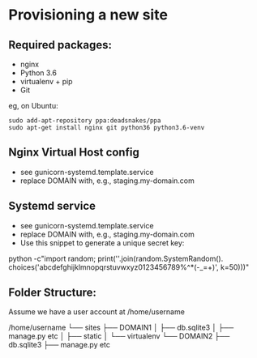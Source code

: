 Provisioning a new site
===============

## Required packages:

* nginx
* Python 3.6
* virtualenv + pip
* Git

eg, on Ubuntu:

	sudo add-apt-repository ppa:deadsnakes/ppa
	sudo apt-get install nginx git python36 python3.6-venv

## Nginx Virtual Host config

* see gunicorn-systemd.template.service
* replace DOMAIN with, e.g., staging.my-domain.com

## Systemd service

* see gunicorn-systemd.template.service
* replace DOMAIN with, e.g., staging.my-domain.com
* Use this snippet to generate a unique secret key:

python -c"import random; print(''.join(random.SystemRandom().
choices('abcdefghijklmnopqrstuvwxyz0123456789%^*(-_=+)', k=50)))"

## Folder Structure:

Assume we have a user account at /home/username

/home/username
└── sites
    ├── DOMAIN1
    │        ├── db.sqlite3
    │        ├── manage.py etc
    │        ├── static
    │        └── virtualenv
    └── DOMAIN2
              ├── db.sqlite3
              ├── manage.py etc


